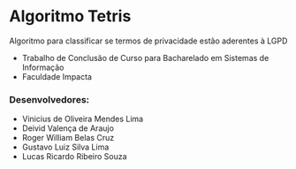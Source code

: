 # Algoritmo Tetris

Algoritmo para classificar se termos de privacidade estão aderentes à LGPD
 - Trabalho de Conclusão de Curso para Bacharelado em Sistemas de Informação
 - Faculdade Impacta

### Desenvolvedores:

- Vinicius de Oliveira Mendes Lima
 - Deivid Valença de Araujo
 - Roger William Belas Cruz
 - Gustavo Luiz Silva Lima
 - Lucas Ricardo Ribeiro Souza
